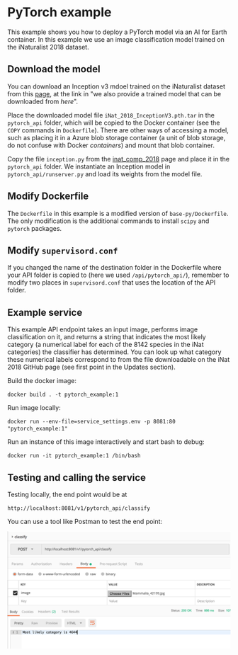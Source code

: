 # PyTorch example

This example shows you how to deploy a PyTorch model via an AI for Earth container. In this example we use an image classification model trained on the iNaturalist 2018 dataset.


## Download the model

You can download an Inception v3 mdoel trained on the iNaturalist dataset from this [page](https://github.com/macaodha/inat_comp_2018), at the link in "we also provide a trained model that can be downloaded from _here_".

Place the downloaded model file `iNat_2018_InceptionV3.pth.tar` in the `pytorch_api` folder, which will be copied to the Docker container (see the `COPY` commands in `Dockerfile`). There are other ways of accessing a model, such as placing it in a Azure blob storage container (a unit of blob storage, do not confuse with Docker _containers_) and mount that blob container.

Copy the file `inception.py` from the [inat_comp_2018](https://github.com/macaodha/inat_comp_2018) page and place it in the `pytorch_api` folder. We instantiate an Inception model in `pytorch_api/runserver.py` and load its weights from the model file.

## Modify Dockerfile

The `Dockerfile` in this example is a modified version of `base-py/Dockerfile`. The only modification is the additional commands to install `scipy` and `pytorch` packages.


## Modify `supervisord.conf`
If you changed the name of the destination folder in the Dockerfile where your API folder is copied to (here we used `/api/pytorch_api/`), remember to modify two places in `supervisord.conf` that uses the location of the API folder.


## Example service

This example API endpoint takes an input image, performs image classification on it, and returns a string that indicates the most likely category (a numerical label for each of the 8142 species in the iNat categories) the classifier has determined. You can look up what category these numerical labels correspond to from the file downloadable on the iNat 2018 GitHub page (see first point in the Updates section).

Build the docker image:
```
docker build . -t pytorch_example:1
```

Run image locally:
```
docker run --env-file=service_settings.env -p 8081:80 "pytorch_example:1"
```

Run an instance of this image interactively and start bash to debug:
```
docker run -it pytorch_example:1 /bin/bash
```


## Testing and calling the service

Testing locally, the end point would be at

```
http://localhost:8081/v1/pytorch_api/classify
```

You can use a tool like Postman to test the end point:

![Calling the API](../screenshots/postman_pytorch_api.png)

